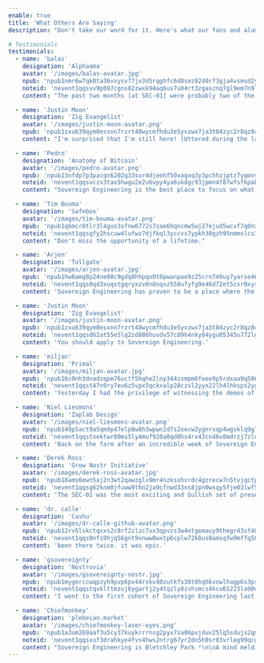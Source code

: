 ```yaml
---
enable: true
title: 'What Others Are Saying'
description: "Don't take our word for it. Here's what our fans and alumni have to say about Sovereign Engineering. Crypographically signed and broadcast on nostr, of course:"

# Testimonials
testimonials:
  - name: 'balas'
    designation: 'Alphaama'
    avatar: '/images/balas-avatar.jpg'
    npub: 'npub1nmr6w7qk0ta36vxysv77jv3d5rqghfc6d8sez8240rf3gja4vsmsd2yha8'
    noteid: 'nevent1qqsvv9p087cgns82zwxk94aq6us7u84rt3zgasznq7gl9em7n9lfqmcpzemhxue69uhhyetvv9ujumn0wd68ytnzv9hxgq3qnmr6w7qk0ta36vxysv77jv3d5rqghfc6d8sez8240rf3gja4vsmsfzhrfg'
    content: "The past two months [at SEC-01] were probably two of the best months of my life and I'm not young anymore. [...] I met so many amazing people during that time and it was incredible to explore the beautiful Madeira island together, sharing wild ideas, helping each other's projects, discussing stuff, learning with each other, making new friendships, shipping the future."

  - name: 'Justin Moon'
    designation: 'Zig Evangelist'
    avatar: '/images/justin-moon-avatar.png'
    npub: 'npub1zxu639qym0esxnn7rzrt48wycmfhdu3e5yvzwx7ja3t84zyc2r8qz8cx2y'
    content: "I'm surprised that I'm still here! (Uttered during the last week of SEC-04, after moving flights twice.)"

  - name: 'Pedro'
    designation: 'Anatomy of Bitcoin'
    avatar: '/images/pedro-avatar.png'
    npub: 'npub13nfdp7p3pacqn6202q33sur4djeehf50xagxq3y3pchhzjptz7yqenvn7c'
    noteid: 'nevent1qqsvczx3tax5hwgu2e2u6vpy4ya6skdgc93jpmn4f87wfsfkpakjq4qpz9mhxue69uhkummnw3ezuamfdejj7q3q3nfdp7p3pacqn6202q33sur4djeehf50xagxq3y3pchhzjptz7yqxpqqqqqqzcsmrea'
    content: "Sovereign Engineering is the best place to focus on what you can do with the tech, but also pushing hard on the philosophical application of the Bitcoin+Lightning+Nostr+AI stack. Madeira island is like a paradise with one of the most advanced bitcoin economies I've ever seen. I highly recommend it, and I hope I can do another one soon."

  - name: 'Tim Bouma'
    designation: 'Safebox'
    avatar: '/images/tim-bouma-avatar.png'
    npub: 'npub1q6mcr8tlr3l4gus3sfnw6772s7zae6hqncmw5wj27ejud5wcxf7q0nx7d5'
    noteid: 'nevent1qqsgfy2hscuw4lufwz7djfkql3yccvs7ypkh30gzh95nmmslcs3ednqpp4mhxue69uhhyetvv9ujuerpd46hxtnfdupzpwa4mkswz4t8j70s2s6q00wzqv7k7zamxrmj2y4fs88aktcfuf68akcsrw'
    content: "Don't miss the opportunity of a lifetime."

  - name: 'Arjen'
    designation: 'Tollgate'
    avatar: '/images/arjen-avatar.jpg'
    npub: 'npub1hw6amg8p24ne08c9gdq8hhpqx0t0pwanpae9z25crn7m9uy7yarse465gr'
    noteid: 'nevent1qqs0qd3xuqstgqryxzv6n8nqsz558ufyfg9e46d72et5cxr0xysaxaqpz3mhxue69uhhyetvv9ujuerpd46hxtnfdupzpwa4mkswz4t8j70s2s6q00wzqv7k7zamxrmj2y4fs88aktcfuf68akcsrw'
    content: 'Sovereign Engineering has proven to be a place where the foundations of the internet are being redefined.'

  - name: 'Justin Moon'
    designation: 'Zig Evangelist'
    avatar: '/images/justin-moon-avatar.png'
    npub: 'npub1zxu639qym0esxnn7rzrt48wycmfhdu3e5yvzwx7ja3t84zyc2r8qz8cx2y'
    noteid: 'nevent1qqsd62at55e5lq2zd886huvdv57c89h4nky84ygu05345u772lgz0ssppamhxue69uhkummnw3ezumt0d5pzqyde4z2qfklnqd88uxyxh2wuf3knwmernggcyuda9mzk02yfs5xwyck7k0'
    content: 'You should apply to Sovereign Engineering.'

  - name: 'miljan'
    designation: 'Primal'
    avatar: '/images/miljan-avatar.jpg'
    npub: 'npub16c0nh3dnadzqpm76uctf5hqhe2lny344zsmpm6feee9p5rdxaa9q586nvr'
    noteid: 'nevent1qqst47n9ry7eu6z5vpx5qckxalp28czsl2yyx22lh4lhksps2yg23sczyrtp7w79k045gq80mtnpdxjuzl9t7vjxk52rv80f888y5xsd5mh55jdvvzw'
    content: 'Yesterday I had the privilege of witnessing the demos of the first Sovereign Engineering cohort here in Madeira. Mind completely blown. Everyone should check out these projects. People have no idea how good Nostr is going to get.'

  - name: 'Niel Liesmons'
    designation: 'Zaplab Design'
    avatar: '/images/niel-liesmons-avatar.png'
    npub: 'npub149p5act9a5qm9p47elp8w8h3wpwn2d7s2xecw2ygnrxqp4wgsklq9g722q'
    noteid: 'nevent1qqstxektwr80ms5ly4muf920a0qd0hs4rx43cn46v8mdrzj7zlulgcszyz55xnhpvhksrv5xhm8uyac779c96dfh6pgm8peg3zvvcqx4ezzmuu9d9wy'
    content: 'Back on the farm after an incredible week of Sovereign Engineering.'

  - name: 'Derek Ross'
    designation: 'Grow Nostr Initiative'
    avatar: '/images/derek-ross-avatar.jpg'
    npub: 'npub18ams6ewn5aj2n3wt2qawzglx9mr4nzksxhvrdc4gzrecw7n5tvjqctp424'
    noteid: 'nevent1qqsg62knm8jfuww9thn2ja9cfnwd33ns8jpn0wsqy5fje03lwf5sepqzyqlhwrt96wnkf2w9edgr4cfruchvwkv26q6asdhz4qg08pm6w3djg94576n'
    content: 'The SEC-01 was the most exciting and bullish set of presentations at Bitcoin Atlantis. These people are building our future and will have an immense impact upon our world. I look forward to seeing was SEC-02 will build. Plus, Madeira is incredibly beautiful.'

  - name: 'dr. calle'
    designation: 'Cashu'
    avatar: '/images/dr-calle-github-avatar.png'
    npub: 'npub12rv5lskctqxxs2c8rf2zlzc7xx3qpvzs3w4etgemauy9thegr43sf485vg'
    noteid: 'nevent1qqs0nfs9hjq56gnt9vnww8wxtp6cplw72k8us0amsqfw9mffq50mt3gzypgdjn7zmpvqc6ptqud9gtutrcc6yq9s2z96h9dr80hss4wl9qwkxr4qlle'
    content: 'been there twice. it was epic.'

  - name: 'gsovereignty'
    designation: 'Nostrovia'
    avatar: '/images/gsovereignty-nostr.jpg'
    npub: 'npub1mygerccwqpzyh9pvp6pv44rskv40zutkfs38t0hqhkvnwlhagp6s3psn5p'
    noteid: 'nevent1qqstqvklttmzuj6ygartj2y4tqzly8zvhsmcs4kcu65223la90uveqqzyrv3ry0rpcqygju59s8g9jk5wzej4ut3wexzyad7uz7ejdm7l4q82g9s7y2'
    content: "I went to the first cohort of Sovereign Engineering last year and felt a profound sense of being in the right place at the right time with the right people.\n\nBitcoin and nostr are not just protocols, they are a rallying point for people who know we can do better and want to contribute to something bigger than ourselves, and Sovereign Engineering is a catalyst for making that happen.\n\nMore importantly than all that though, I made friends for life."

  - name: 'Chiefmonkey'
    designation: 'plebeian.market'
    avatar: '/images/chiefmonkey-laser-eyes.png'
    npub: 'npub1a3um269aaf3u5cy37kuykrrrnsg2pyv7za06pxjduv25lq5sdujs2qmdj6'
    noteid: 'nevent1qqsxuf3drahkye4fvs4hws2ntrg67yr2dn5h0sr03vrleg99qcgkemgzyrk8ndtghh4x8jnqj86msjcvvwwppgy3nct4lgy6fh332nuzjphj25x6uuw'
    content: "Sovereign Engineering is Bletchley Park ²\n\nA mind melding brain melting cornucopia of creative coding for humanity\n\nIt’s all quite bonkers"
---
```

